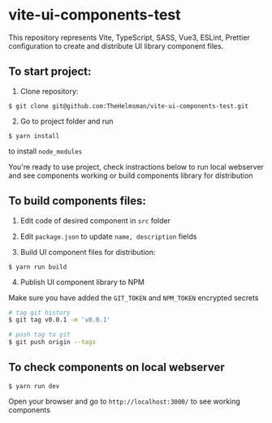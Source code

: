 # vite-ui-components-test

This repository represents Vite, TypeScript, SASS, Vue3, ESLint, Prettier configuration to create and distribute UI library component files.

## To start project:

1. Clone repository:

```
$ git clone git@github.com:TheHelmsman/vite-ui-components-test.git
```

2. Go to project folder and run

```
$ yarn install
```

to install `node_modules`

You're ready to use project, check instractions below to run local webserver and see components working or build components library for distribution

## To build components files:

1. Edit code of desired component in `src` folder

2. Edit `package.json` to update `name, description` fields

3. Build UI component files for distribution:

```
$ yarn run build
```

4. Publish UI component library to NPM

Make sure you have added the `GIT_TOKEN` and `NPM_TOKEN` encrypted secrets

```bash
# tag git history
$ git tag v0.0.1 -m 'v0.0.1'

# push tag to git
$ git push origin --tags
```

## To check components on local webserver

```
$ yarn run dev
```

Open your browser and go to `http://localhost:3000/` to see working components
